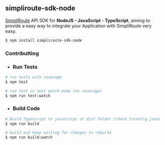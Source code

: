 ## simpliroute-sdk-node

[SimpliRoute](http://simpliroute.com) API SDK  for **NodeJS - JavaScript - TypeScript**, aiming to provide a easy way to integrate your Application with SimpliRoute very easy.


```bash
$ npm install simpliroute-sdk-node
```

### Contributting

* ### Run Tests
```bash
# run tests with coverage
$ npm test

# run test in Jest watch mode (no coverage)
$ npm run test:watch
```

* ### Build Code
```bash
# Build Typescript to javascript at dist folder (check tsconfig.json)
$ npm run build 

# build and keep waiting for changes to rebuild
$ npm run build:watch
```

